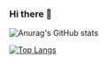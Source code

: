 ### Hi there 👋


![Anurag's GitHub stats](https://github-readme-stats.vercel.app/api?username=DarshanPandey515&show_icons=true&theme=radical)



[![Top Langs](https://github-readme-stats.vercel.app/api/top-langs/?username=DarshanPandey515)](https://github.com/anuraghazra/github-readme-stats)
